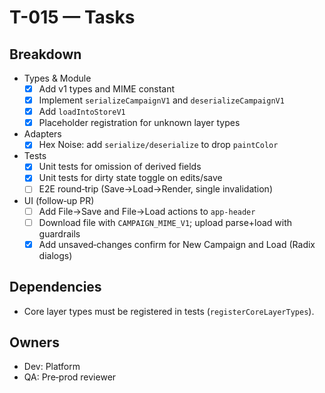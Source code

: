 # T-015 — Tasks

## Breakdown

- Types & Module
  - [x] Add v1 types and MIME constant
  - [x] Implement `serializeCampaignV1` and `deserializeCampaignV1`
  - [x] Add `loadIntoStoreV1`
  - [x] Placeholder registration for unknown layer types
- Adapters
  - [x] Hex Noise: add `serialize/deserialize` to drop `paintColor`
- Tests
  - [x] Unit tests for omission of derived fields
  - [x] Unit tests for dirty state toggle on edits/save
  - [ ] E2E round‑trip (Save→Load→Render, single invalidation)
- UI (follow‑up PR)
  - [ ] Add File→Save and File→Load actions to `app-header`
  - [ ] Download file with `CAMPAIGN_MIME_V1`; upload parse+load with guardrails
  - [x] Add unsaved‑changes confirm for New Campaign and Load (Radix dialogs)

## Dependencies

- Core layer types must be registered in tests (`registerCoreLayerTypes`).

## Owners

- Dev: Platform
- QA: Pre‑prod reviewer
